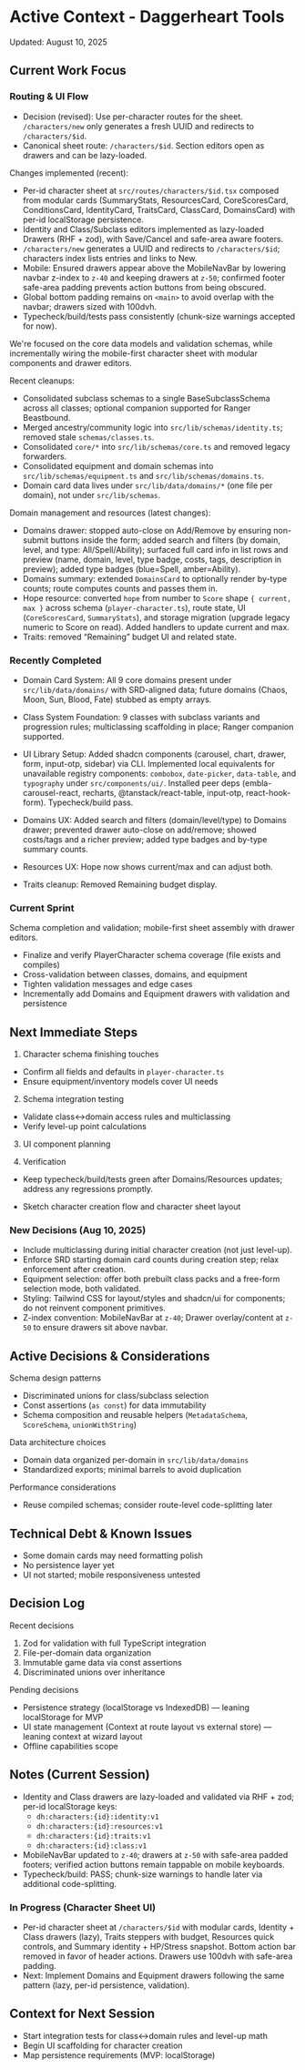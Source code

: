 # Active Context - Daggerheart Tools

Updated: August 10, 2025

## Current Work Focus

### Routing & UI Flow

- Decision (revised): Use per-character routes for the sheet. `/characters/new` only generates a fresh UUID and redirects to `/characters/$id`.
- Canonical sheet route: `/characters/$id`. Section editors open as drawers and can be lazy-loaded.

Changes implemented (recent):

- Per-id character sheet at `src/routes/characters/$id.tsx` composed from modular cards (SummaryStats, ResourcesCard, CoreScoresCard, ConditionsCard, IdentityCard, TraitsCard, ClassCard, DomainsCard) with per-id localStorage persistence.
- Identity and Class/Subclass editors implemented as lazy-loaded Drawers (RHF + zod), with Save/Cancel and safe-area aware footers.
- `/characters/new` generates a UUID and redirects to `/characters/$id`; characters index lists entries and links to New.
- Mobile: Ensured drawers appear above the MobileNavBar by lowering navbar z-index to `z-40` and keeping drawers at `z-50`; confirmed footer safe-area padding prevents action buttons from being obscured.
- Global bottom padding remains on `<main>` to avoid overlap with the navbar; drawers sized with 100dvh.
- Typecheck/build/tests pass consistently (chunk-size warnings accepted for now).

We're focused on the core data models and validation schemas, while incrementally wiring the mobile-first character sheet with modular components and drawer editors.

Recent cleanups:

- Consolidated subclass schemas to a single BaseSubclassSchema across all classes; optional companion supported for Ranger Beastbound.
- Merged ancestry/community logic into `src/lib/schemas/identity.ts`; removed stale `schemas/classes.ts`.
- Consolidated `core/*` into `src/lib/schemas/core.ts` and removed legacy forwarders.
- Consolidated equipment and domain schemas into `src/lib/schemas/equipment.ts` and `src/lib/schemas/domains.ts`.
- Domain card data lives under `src/lib/data/domains/*` (one file per domain), not under `src/lib/schemas`.

Domain management and resources (latest changes):

- Domains drawer: stopped auto-close on Add/Remove by ensuring non-submit buttons inside the form; added search and filters (by domain, level, and type: All/Spell/Ability); surfaced full card info in list rows and preview (name, domain, level, type badge, costs, tags, description in preview); added type badges (blue=Spell, amber=Ability).
- Domains summary: extended `DomainsCard` to optionally render by-type counts; route computes counts and passes them in.
- Hope resource: converted `hope` from number to `Score` shape `{ current, max }` across schema (`player-character.ts`), route state, UI (`CoreScoresCard`, `SummaryStats`), and storage migration (upgrade legacy numeric to Score on read). Added handlers to update current and max.
- Traits: removed “Remaining” budget UI and related state.

### Recently Completed

- Domain Card System: All 9 core domains present under `src/lib/data/domains/` with SRD-aligned data; future domains (Chaos, Moon, Sun, Blood, Fate) stubbed as empty arrays.
- Class System Foundation: 9 classes with subclass variants and progression rules; multiclassing scaffolding in place; Ranger companion supported.
- UI Library Setup: Added shadcn components (carousel, chart, drawer, form, input-otp, sidebar) via CLI. Implemented local equivalents for unavailable registry components: `combobox`, `date-picker`, `data-table`, and `typography` under `src/components/ui/`. Installed peer deps (embla-carousel-react, recharts, @tanstack/react-table, input-otp, react-hook-form). Typecheck/build pass.

- Domains UX: Added search and filters (domain/level/type) to Domains drawer; prevented drawer auto-close on add/remove; showed costs/tags and a richer preview; added type badges and by-type summary counts.
- Resources UX: Hope now shows current/max and can adjust both.
- Traits cleanup: Removed Remaining budget display.

### Current Sprint

Schema completion and validation; mobile-first sheet assembly with drawer editors.

- Finalize and verify PlayerCharacter schema coverage (file exists and compiles)
- Cross-validation between classes, domains, and equipment
- Tighten validation messages and edge cases
- Incrementally add Domains and Equipment drawers with validation and persistence

## Next Immediate Steps

1. Character schema finishing touches

- Confirm all fields and defaults in `player-character.ts`
- Ensure equipment/inventory models cover UI needs

2. Schema integration testing

- Validate class↔domain access rules and multiclassing
- Verify level-up point calculations

3. UI component planning

4. Verification

- Keep typecheck/build/tests green after Domains/Resources updates; address any regressions promptly.

- Sketch character creation flow and character sheet layout

### New Decisions (Aug 10, 2025)

- Include multiclassing during initial character creation (not just level-up).
- Enforce SRD starting domain card counts during creation step; relax enforcement after creation.
- Equipment selection: offer both prebuilt class packs and a free-form selection mode, both validated.
- Styling: Tailwind CSS for layout/styles and shadcn/ui for components; do not reinvent component primitives.
- Z-index convention: MobileNavBar at `z-40`; Drawer overlay/content at `z-50` to ensure drawers sit above navbar.

## Active Decisions & Considerations

Schema design patterns

- Discriminated unions for class/subclass selection
- Const assertions (`as const`) for data immutability
- Schema composition and reusable helpers (`MetadataSchema`, `ScoreSchema`, `unionWithString`)

Data architecture choices

- Domain data organized per-domain in `src/lib/data/domains`
- Standardized exports; minimal barrels to avoid duplication

Performance considerations

- Reuse compiled schemas; consider route-level code-splitting later

## Technical Debt & Known Issues

- Some domain cards may need formatting polish
- No persistence layer yet
- UI not started; mobile responsiveness untested

## Decision Log

Recent decisions

1. Zod for validation with full TypeScript integration
2. File-per-domain data organization
3. Immutable game data via const assertions
4. Discriminated unions over inheritance

Pending decisions

- Persistence strategy (localStorage vs IndexedDB) — leaning localStorage for MVP
- UI state management (Context at route layout vs external store) — leaning context at wizard layout
- Offline capabilities scope

## Notes (Current Session)

- Identity and Class drawers are lazy-loaded and validated via RHF + zod; per-id localStorage keys:
  - `dh:characters:{id}:identity:v1`
  - `dh:characters:{id}:resources:v1`
  - `dh:characters:{id}:traits:v1`
  - `dh:characters:{id}:class:v1`
- MobileNavBar updated to `z-40`; drawers at `z-50` with safe-area padded footers; verified action buttons remain tappable on mobile keyboards.
- Typecheck/build: PASS; chunk-size warnings to handle later via additional code-splitting.

### In Progress (Character Sheet UI)

- Per-id character sheet at `/characters/$id` with modular cards, Identity + Class drawers (lazy), Traits steppers with budget, Resources quick controls, and Summary identity + HP/Stress snapshot. Bottom action bar removed in favor of header actions. Drawers use 100dvh with safe-area padding.
- Next: Implement Domains and Equipment drawers following the same pattern (lazy, per-id persistence, validation).

## Context for Next Session

- Start integration tests for class↔domain rules and level-up math
- Begin UI scaffolding for character creation
- Map persistence requirements (MVP: localStorage)

